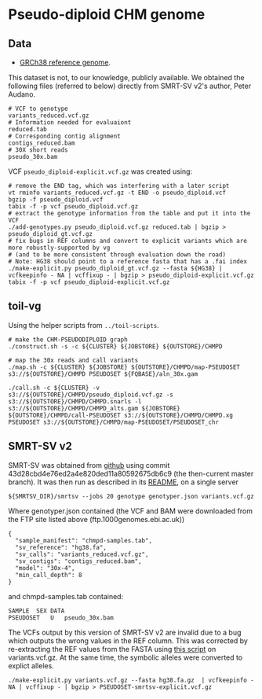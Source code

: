 # Pseudo-diploid CHM genome

## Data

- [GRCh38 reference genome](http://hgdownload.soe.ucsc.edu/goldenPath/hg38/bigZips/hg38.fa.gz).

This dataset is not, to our knowledge, publicly available.  We obtained the following files (referred to below) directly from SMRT-SV v2's author, Peter Audano.

```
# VCF to genotype
variants_reduced.vcf.gz
# Information needed for evaluaiont
reduced.tab
# Corresponding contig alignment
contigs_reduced.bam
# 30X short reads
pseudo_30x.bam
```

VCF `pseudo_diploid-explicit.vcf.gz` was created using:

```
# remove the END tag, which was interfering with a later script
vt rminfo variants_reduced.vcf.gz -t END -o pseudo_diploid.vcf
bgzip -f pseudo_diploid.vcf
tabix -f -p vcf pseudo_diploid.vcf.gz
# extract the genotype information from the table and put it into the VCF
./add-genotypes.py pseudo_diploid.vcf.gz reduced.tab | bgzip > pseudo_diploid_gt.vcf.gz
# fix bugs in REF columns and convert to explicit variants which are more robustly-supported by vg
# (and to be more consistent through evaluation down the road)
# Note: HG38 should point to a reference fasta that has a .fai index
./make-explicit.py pseudo_diploid_gt.vcf.gz --fasta ${HG38} | vcfkeepinfo - NA | vcffixup - | bgzip > pseudo_diploid-explicit.vcf.gz
tabix -f -p vcf pseudo_diploid-explicit.vcf.gz
```
## toil-vg

Using the helper scripts from `../toil-scripts`.

```
# make the CHM-PSEUDODIPLOID graph
./construct.sh -s -c ${CLUSTER} ${JOBSTORE} ${OUTSTORE}/CHMPD

# map the 30x reads and call variants
./map.sh -c ${CLUSTER} ${JOBSTORE} ${OUTSTORE}/CHMPD/map-PSEUDOSET s3://${OUTSTORE}/CHMPD PSEUDOSET ${FQBASE}/aln_30x.gam

./call.sh -c ${CLUSTER} -v s3://${OUTSTORE}/CHMPD/pseudo_diploid.vcf.gz -s s3://${OUTSTORE}/CHMPD/CHMPD.snarls -l s3://${OUTSTORE}/CHMPD/CHMPD_alts.gam ${JOBSTORE} ${OUTSTORE}/CHMPD/call-PSEUDOSET s3://${OUTSTORE}/CHMPD/CHMPD.xg PSEUDOSET s3://${OUTSTORE}/CHMPD/map-PSEUDOSET/PSEUDOSET_chr
```

## SMRT-SV v2

SMRT-SV was obtained from [github](https://github.com/EichlerLab/smrtsv2) using commit 43d28cbd4e76ed2a4e820ded11a80592675db6c9 (the then-current master branch).
It was then run as described in its [README](https://github.com/EichlerLab/smrtsv2/blob/master/GENOTYPE.md), on a single server
```
${SMRTSV_DIR}/smrtsv --jobs 20 genotype genotyper.json variants.vcf.gz

```
Where genotyper.json contained (the VCF and BAM were downloaded from the FTP site listed above (ftp.1000genomes.ebi.ac.uk))
```
{
  "sample_manifest": "chmpd-samples.tab",
  "sv_reference": "hg38.fa",
  "sv_calls": "variants_reduced.vcf.gz",
  "sv_contigs": "contigs_reduced.bam",
  "model": "30x-4",
  "min_call_depth": 8
}
```

and chmpd-samples.tab contained:
```
SAMPLE	SEX	DATA
PSEUDOSET	U	pseudo_30x.bam
```

The VCFs output by this version of SMRT-SV v2 are invalid due to a bug which outputs the wrong values in the REF column.  This was corrected by re-extracting the REF values from the FASTA using [this script](https://github.com/vgteam/sv-genotyping-paper/blob/master/human/chmpd/make-explicit.py) on variants.vcf.gz.  At the same time, the symbolic alleles were converted to explict alleles.  

```
./make-explicit.py variants.vcf.gz --fasta hg38.fa.gz  | vcfkeepinfo - NA | vcffixup - | bgzip > PSEUDOSET-smrtsv-explicit.vcf.gz
```

